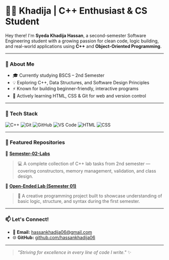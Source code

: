 # 👩‍💻 Khadija | C++ Enthusiast & CS Student

Hey there! I'm **Syeda Khadija Hassan**, a second-semester Software Engineering student with a growing passion for clean code, logic building, and real-world applications using **C++** and **Object-Oriented Programming**.

---

### 🚀 About Me
- 🎓 Currently studying BSCS – 2nd Semester  
- 💡 Exploring C++, Data Structures, and Software Design Principles  
- ⚡ Known for building beginner-friendly, interactive programs  
- 🌱 Actively learning HTML, CSS & Git for web and version control

---

### 🧰 Tech Stack
![C++](https://img.shields.io/badge/C%2B%2B-00599C?style=flat&logo=c%2B%2B&logoColor=white)
![Git](https://img.shields.io/badge/Git-F05032?style=flat&logo=git&logoColor=white)
![GitHub](https://img.shields.io/badge/GitHub-181717?style=flat&logo=github&logoColor=white)
![VS Code](https://img.shields.io/badge/VSCode-007ACC?style=flat&logo=visual-studio-code&logoColor=white)
![HTML](https://img.shields.io/badge/HTML5-E34F26?style=flat&logo=html5&logoColor=white)
![CSS](https://img.shields.io/badge/CSS3-1572B6?style=flat&logo=css3&logoColor=white)

---

### 📂 Featured Repositories
📌 [**Semester-02-Labs**](https://github.com/hassankhadija06/Semester-02-Labs)  
> 💻 A complete collection of C++ lab tasks from 2nd semester — covering constructors, memory management, validation, and class design.

📌 [**Open-Ended Lab (Semester 01)**](https://github.com/hassankhadija06/open-ended-lab-sem1)  
> 🚀 A creative programming project built to showcase understanding of basic logic, structure, and syntax during the first semester.

---

### 📫 Let's Connect!
- 📧 **Email:** hassankhadija06@gmail.com  
- 🌐 **GitHub:** [github.com/hassankhadija06](https://github.com/hassankhadija06)

---

> *"Striving for excellence in every line of code I write."* ✨
